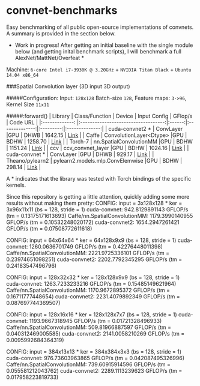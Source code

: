 convnet-benchmarks
==================

Easy benchmarking of all public open-source implementations of convnets.
A summary is provided in the section below.

* Work in progress! After getting an initial baseline with the single module below (and getting inital benchmark scripts), I will benchmark a full AlexNet/MattNet/Overfeat *

Machine: `6-core Intel i7-3930K @ 3.20GHz` + `NVIDIA Titan Black` + `Ubuntu 14.04 x86_64`

###Spatial Convolution layer (3D input 3D output)


#####Configuration: Input: `128x128` Batch-size `128`, Feature maps: `3->96`,  Kernel Size `11x11`

#####:forward()
| Library         | Class/Function                      | Device | Input Config   | GFlop/s   | Code URL       |
|:-------------:  |:-----------------------------------:|:------:|:--------------:|:---------:|:--------------:|
| cuda-convnet2 * | ConvLayer                           |GPU     | DHWB           | 1642.15 | [Link](https://github.com/soumith/cuda-convnet2.torch/blob/master/cudaconv3/src/filter_acts.cu) |
| Caffe           | ConvolutionLayer\<Dtype>            |GPU     | BDHW           | 1258.70 | [Link](https://github.com/BVLC/caffe/blob/master/src/caffe/layers/conv_layer.cu) |
| Torch-7         | nn.SpatialConvolutionMM             |GPU     | BDHW           | 1151.24 | [Link](https://github.com/torch/cunn/blob/spatialconvmm/SpatialConvolutionMM.cu) |
| ccv             | ccv_convnet_layer                   |GPU     | BDHW           | 1024.16 | [Link](https://github.com/liuliu/ccv/blob/unstable/lib/cuda/cwc_convnet.cu) |
| cuda-convnet *  | ConvLayer                           |GPU     | DHWB           | 929.17  | [Link](https://github.com/torch/cunn/blob/master/SpatialConvolutionCUDA/updateOutput.cu) |
| Theano/pylearn2 | pylearn2.models.mlp.ConvElemwise  |GPU     | BDHW           | 298.14  | [Link](https://github.com/lisa-lab/pylearn2/blob/master/pylearn2/models/mlp.py#L3080) |

A * indicates that the library was tested with Torch bindings of the specific kernels.

Since this repository is getting a little attention, quickly adding some more results without making them pretty:
CONFIG: input = 3x128x128 * ker = 3x96x11x11 (bs = 128, stride = 1)
cuda-convnet: 942.8129891143 GFLOP/s (tm = 0.13175171613693)
Caffe/nn.SpatialConvolutionMM: 1179.3990140955 GFLOP/s (tm = 0.10532248020172)
cuda-convnet2: 1654.2947261421 GFLOP/s (tm = 0.07508772611618)

CONFIG: input = 64x64x64 * ker = 64x128x9x9 (bs = 128, stride = 1)
cuda-convnet: 1260.0636701749 GFLOP/s (tm = 0.42276448011398)
Caffe/nn.SpatialConvolutionMM: 2221.9725336101 GFLOP/s (tm = 0.23974651098251)
cuda-convnet2: 2202.7792345295 GFLOP/s (tm = 0.24183547496796)

CONFIG: input = 128x32x32 * ker = 128x128x9x9 (bs = 128, stride = 1)
cuda-convnet: 1263.7233233216 GFLOP/s (tm = 0.15485149621964)
Caffe/nn.SpatialConvolutionMM: 1170.9672895372 GFLOP/s (tm = 0.16711777448654)
cuda-convnet2: 2231.4079892349 GFLOP/s (tm = 0.087697744369507)

CONFIG: input = 128x16x16 * ker = 128x128x7x7 (bs = 128, stride = 1)
cuda-convnet: 1193.9667318945 GFLOP/s (tm = 0.01721328496933)
Caffe/nn.SpatialConvolutionMM: 509.81966887597 GFLOP/s (tm = 0.040312469005585)
cuda-convnet2: 2141.0058210269 GFLOP/s (tm = 0.0095992684364319)

CONFIG: input = 384x13x13 * ker = 384x384x3x3 (bs = 128, stride = 1)
cuda-convnet: 976.73603963865 GFLOP/s (tm = 0.042087495326996)
Caffe/nn.SpatialConvolutionMM: 739.60915914596 GFLOP/s (tm = 0.055581212043762)
cuda-convnet2: 2289.1113239623 GFLOP/s (tm = 0.017958223819733)
